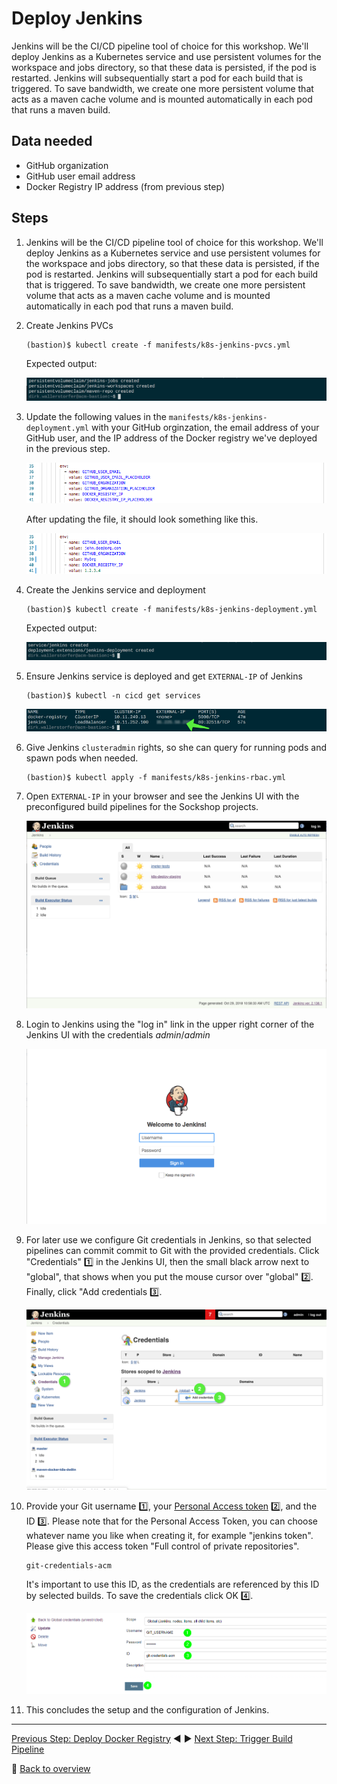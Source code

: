 # Deploy Jenkins

Jenkins will be the CI/CD pipeline tool of choice for this workshop. We'll deploy Jenkins as a Kubernetes service and use persistent volumes for the workspace and jobs directory, so that these data is persisted, if the pod is restarted. Jenkins will subsequentially start a pod for each build that is triggered. To save bandwidth, we create one more persistent volume that acts as a maven cache volume and is mounted automatically in each pod that runs a maven build.

## Data needed
* GitHub organization
* GitHub user email address
* Docker Registry IP address (from previous step)

## Steps
1. Jenkins will be the CI/CD pipeline tool of choice for this workshop. We'll deploy Jenkins as a Kubernetes service and use persistent volumes for the workspace and jobs directory, so that these data is persisted, if the pod is restarted. Jenkins will subsequentially start a pod for each build that is triggered. To save bandwidth, we create one more persistent volume that acts as a maven cache volume and is mounted automatically in each pod that runs a maven build.

1. Create Jenkins PVCs

    ```
    (bastion)$ kubectl create -f manifests/k8s-jenkins-pvcs.yml
    ```

    Expected output:

    ![](../assets/kubectl-create-jenkinspvcs.png)

1. Update the following values in the `manifests/k8s-jenkins-deployment.yml` with your GitHub orginzation, the email address of your GitHub user, and the IP address of the Docker registry we've deployed in the previous step.

    ![](../assets/jenkins-env-vars.png)

    After updating the file, it should look something like this.

    ![](../assets/jenkins-env-vars-changed.png)

1. Create the Jenkins service and deployment

    ```
    (bastion)$ kubectl create -f manifests/k8s-jenkins-deployment.yml
    ```

    Expected output:

    ![](../assets/kubectl-create-jenkinsdeployment.png)

1. Ensure Jenkins service is deployed and get `EXTERNAL-IP` of Jenkins

    ```
    (bastion)$ kubectl -n cicd get services
    ```
 
    ![](../assets/kubectl-get-services-cicd.png)

1. Give Jenkins `clusteradmin` rights, so she can query for running pods and spawn pods when needed.

    ```
    (bastion)$ kubectl apply -f manifests/k8s-jenkins-rbac.yml
    ```

1. Open `EXTERNAL-IP` in your browser and see the Jenkins UI with the preconfigured build pipelines for the Sockshop projects.

    ![](../assets/jenkins-ui.png)

1. Login to Jenkins using the "log in" link in the upper right corner of the Jenkins UI with the credentials *admin*/*admin*

    ![](../assets/jenkins-ui-login.png)

1. For later use we configure Git credentials in Jenkins, so that selected pipelines can commit commit to Git with the provided credentials. Click "Credentials" :one: in the Jenkins UI, then the small black arrow next to "global", that shows when you put the mouse cursor over "global" :two:. Finally, click "Add credentials :three:.

    ![](../assets/jenkins-ui-credentials.png)

1. Provide your Git username :one:, your [Personal Access token](https://github.com/settings/tokens/new) :two:, and the ID :three:.
    Please note that for the Personal Access Token, you can choose whatever name you like when creating it, for example "jenkins token". Please give this access token "Full control of private repositories".

    ```
    git-credentials-acm
    ```
    
    It's important to use this ID, as the credentials are referenced by this ID by selected builds. To save the credentials click OK :four:.

    ![](../assets/jenkins-ui-add-credentials.png)

1. This concludes the setup and the configuration of Jenkins.

---

[Previous Step: Deploy Docker Registry](../3_Deploy_Docker_Registry) :arrow_backward: :arrow_forward: [Next Step: Trigger Build Pipeline](../5_Trigger_Build_Pipelines)

:arrow_up_small: [Back to overview](../)
